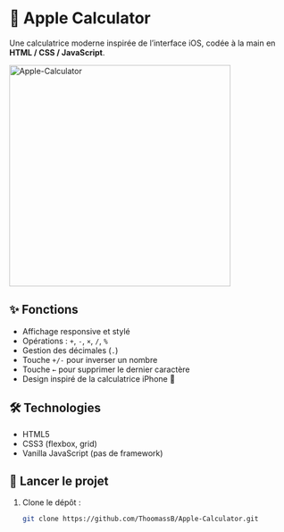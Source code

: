 #  Apple Calculator

Une calculatrice moderne inspirée de l’interface iOS, codée à la main en **HTML / CSS / JavaScript**.

<img width="396" alt="Apple-Calculator" src="https://github.com/user-attachments/assets/0240d663-b7a4-4859-876e-7ad79c98e8e9" />

## ✨ Fonctions

- Affichage responsive et stylé
- Opérations : `+`, `-`, `×`, `/`, `%`
- Gestion des décimales (`.`)
- Touche `+/-` pour inverser un nombre
- Touche `←` pour supprimer le dernier caractère
- Design inspiré de la calculatrice iPhone 🍎

## 🛠️ Technologies

- HTML5
- CSS3 (flexbox, grid)
- Vanilla JavaScript (pas de framework)

## 🚀 Lancer le projet

1. Clone le dépôt :
   ```bash
   git clone https://github.com/ThoomassB/Apple-Calculator.git
